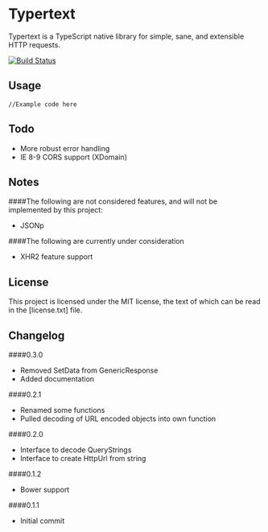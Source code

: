 Typertext
=========
Typertext is a TypeScript native library for simple, sane, and extensible HTTP requests.

[![Build Status](https://secure.travis-ci.org/terribleplan/Typertext.png?branch=master)](https://travis-ci.org/terribleplan/Typertext)

Usage
-----
````
//Example code here
````

Todo
----
- More robust error handling
- IE 8-9 CORS support (XDomain)

Notes
-----
####The following are not considered features, and will not be implemented by this project:
- JSONp

####The following are currently under consideration
- XHR2 feature support

License
-------
This project is licensed under the MIT license, the text of which can be read in the [license.txt] file.

Changelog
---------
####0.3.0
- Removed SetData from GenericResponse
- Added documentation

####0.2.1
- Renamed some functions
- Pulled decoding of URL encoded objects into own function

####0.2.0
- Interface to decode QueryStrings
- Interface to create HttpUrl from string

####0.1.2
- Bower support

####0.1.1
- Initial commit